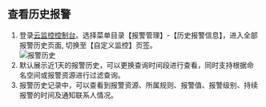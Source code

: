 ## 查看历史报警  
1.	登录[云监控控制台](https://cms-console.jdcloud.com/overview)。选择菜单目录【报警管理】-【历史报警信息】，进入全部报警历史页面, 切换至【自定义监控】页签。  
![报警历史](../../../../../image/Cloud-Monitor/CustomMetric/alarms_cs.png)
2.	默认展示近1天的报警历史，可以更换查询时间段进行查看，同时支持根据命名空间或报警资源进行过滤查询。  
3.  报警历史记录中，可以查看到报警资源、所属规则、报警值、报警级别、持续报警的时间及通知联系人情况。



